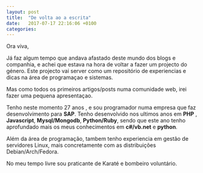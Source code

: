 ```yaml
---
layout: post
title:  "De volta ao a escrita"
date:   2017-07-17 22:16:06 +0100
categories:
---
```


Ora viva,

Já faz algum tempo que andava afastado deste mundo dos blogs e companhia, e achei
que estava na hora de voltar a fazer um projecto do género.
Este projecto vai server como um repositório de experiencias e dicas na área de programaçao e sistemas.

Mas como todos os primeiros artigos/posts numa comunidade web, irei fazer uma pequena apresentaçao.

Tenho neste momento 27 anos , e sou programador numa empresa que faz desenvolvimento para **SAP**.
Tenho desenvolvido nos ultimos anos em **PHP** , **Javascript**, **Mysql/Mongodb**, **Python/Ruby**, sendo que este ano
tenho aprofundado mais os meus conhecimentos em **c#/vb.net** e **python**.

Além da área de programação, tambem tenho experiencia em gestão de servidores Linux,
mais concretamente com as distribuições Debian/Arch/Fedora.

No meu tempo livre sou praticante de Karaté e bombeiro voluntário.